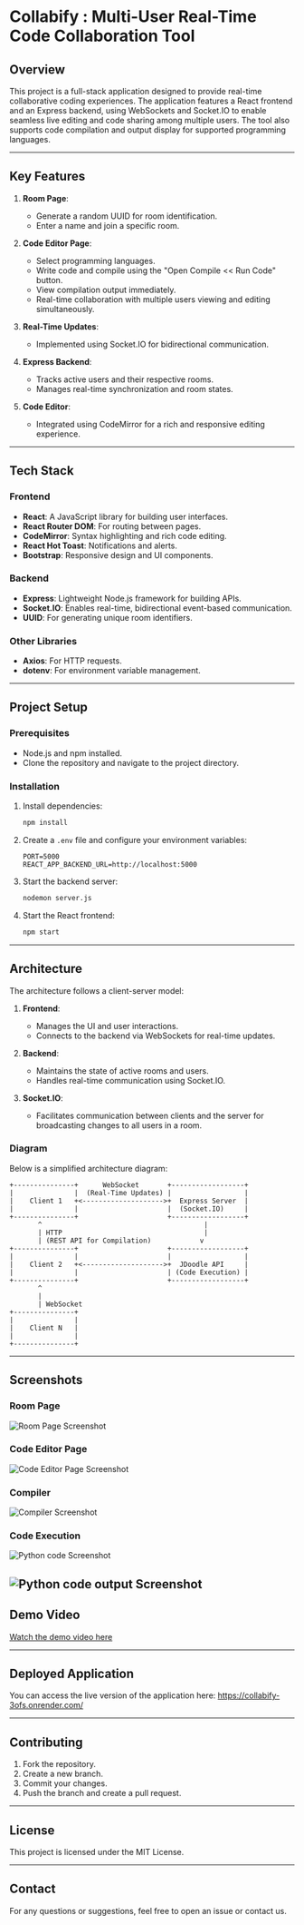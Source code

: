 
# Collabify : Multi-User Real-Time Code Collaboration Tool

## Overview

This project is a full-stack application designed to provide real-time collaborative coding experiences. The application features a React frontend and an Express backend, using WebSockets and Socket.IO to enable seamless live editing and code sharing among multiple users. The tool also supports code compilation and output display for supported programming languages.

---

## Key Features

1. **Room Page**:
   - Generate a random UUID for room identification.
   - Enter a name and join a specific room.

2. **Code Editor Page**:
   - Select programming languages.
   - Write code and compile using the "Open Compile << Run Code" button.
   - View compilation output immediately.
   - Real-time collaboration with multiple users viewing and editing simultaneously.

3. **Real-Time Updates**:
   - Implemented using Socket.IO for bidirectional communication.

4. **Express Backend**:
   - Tracks active users and their respective rooms.
   - Manages real-time synchronization and room states.

5. **Code Editor**:
   - Integrated using CodeMirror for a rich and responsive editing experience.

---

## Tech Stack

### Frontend
- **React**: A JavaScript library for building user interfaces.
- **React Router DOM**: For routing between pages.
- **CodeMirror**: Syntax highlighting and rich code editing.
- **React Hot Toast**: Notifications and alerts.
- **Bootstrap**: Responsive design and UI components.

### Backend
- **Express**: Lightweight Node.js framework for building APIs.
- **Socket.IO**: Enables real-time, bidirectional event-based communication.
- **UUID**: For generating unique room identifiers.

### Other Libraries
- **Axios**: For HTTP requests.
- **dotenv**: For environment variable management.

---

## Project Setup

### Prerequisites
- Node.js and npm installed.
- Clone the repository and navigate to the project directory.

### Installation
1. Install dependencies:
   ```bash
   npm install
   ```

2. Create a `.env` file and configure your environment variables:
   ```env
   PORT=5000
   REACT_APP_BACKEND_URL=http://localhost:5000
   ```

3. Start the backend server:
   ```bash
   nodemon server.js
   ```

4. Start the React frontend:
   ```bash
   npm start
   ```

---

## Architecture

The architecture follows a client-server model:

1. **Frontend**:
   - Manages the UI and user interactions.
   - Connects to the backend via WebSockets for real-time updates.

2. **Backend**:
   - Maintains the state of active rooms and users.
   - Handles real-time communication using Socket.IO.

3. **Socket.IO**:
   - Facilitates communication between clients and the server for broadcasting changes to all users in a room.

### Diagram
Below is a simplified architecture diagram:

```
+---------------+      WebSocket       +------------------+
|               |  (Real-Time Updates) |                  |
|    Client 1   +<-------------------->+  Express Server  |
|               |                      |  (Socket.IO)     |
+---------------+                      +------------------+
       ^                                        |
       | HTTP                                   |
       | (REST API for Compilation)            v
+---------------+                      +------------------+
|               |                      |                  |
|    Client 2   +<-------------------->+  JDoodle API     |
|               |                      | (Code Execution) |
+---------------+                      +------------------+
       ^
       |
       | WebSocket
+---------------+
|               |
|    Client N   |
|               |
+---------------+

```

---

## Screenshots

### Room Page
![Room Page Screenshot](room-page.png)

### Code Editor Page
![Code Editor Page Screenshot](code-editor-page.png)

### Compiler
![Compiler Screenshot](compiler.png)

### Code Execution
![Python code Screenshot](code-page.png)

![Python code output Screenshot](code-output.png)
---

## Demo Video

[Watch the demo video here](https://raw.githubusercontent.com/gchkiran/collabify/main/demo-video.mp4)

---

## Deployed Application

You can access the live version of the application here: https://collabify-3ofs.onrender.com/

---

## Contributing
1. Fork the repository.
2. Create a new branch.
3. Commit your changes.
4. Push the branch and create a pull request.

---

## License
This project is licensed under the MIT License.

---

## Contact
For any questions or suggestions, feel free to open an issue or contact us.
